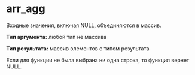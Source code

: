 # arr_agg

Входные значения, включая NULL, объединяются в массив.

__Тип аргумента:__ любой тип не массива

__Тип результата:__ массив элементов с типом результата

Если для функции не была выбрана ни одна строка, то функция вернет NULL.

